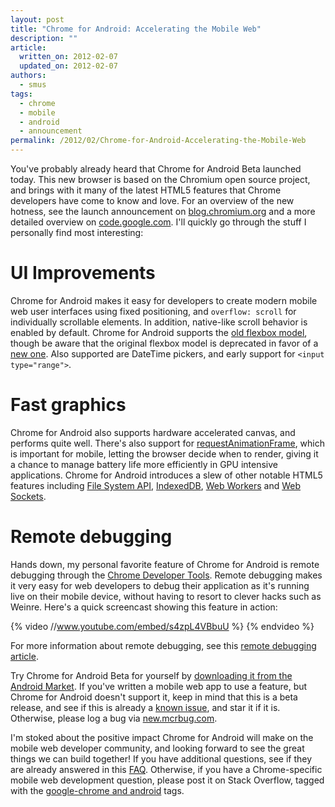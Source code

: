 ---layout: posttitle: "Chrome for Android: Accelerating the Mobile Web"description: ""article:  written_on: 2012-02-07  updated_on: 2012-02-07authors:  - smustags:  - chrome  - mobile  - android  - announcementpermalink: /2012/02/Chrome-for-Android-Accelerating-the-Mobile-Web---You've probably already heard that Chrome for Android Beta launched today. Thisnew browser is based on the Chromium open source project, and brings with itmany of the latest HTML5 features that Chrome developers have come to know andlove. For an overview of the new hotness, see the launch announcement on[blog.chromium.org][chromium-blog] and a more detailed overview on[code.google.com][codesite]. I'll quickly go through the stuff I personallyfind most interesting:# UI ImprovementsChrome for Android makes it easy for developers to create modern mobile webuser interfaces using fixed positioning, and `overflow: scroll` forindividually scrollable elements. In addition, native-like scroll behavior isenabled by default. Chrome for Android supports the [old flexboxmodel][flexbox-old], though be aware that the original flexbox model is deprecatedin favor of a [new one][flexbox-new]. Also supported are DateTime pickers, andearly support for `<input type="range">`.# Fast graphicsChrome for Android also supports hardware accelerated canvas, and performsquite well. There's also support for [requestAnimationFrame][raf], which isimportant for mobile, letting the browser decide when to render, giving it achance to manage battery life more efficiently in GPU intensive applications.Chrome for Android introduces a slew of other notable HTML5 features including[File System API][], [IndexedDB][], [Web Workers][] and [Web Sockets][].# Remote debuggingHands down, my personal favorite feature of Chrome for Android is remotedebugging through the [Chrome Developer Tools][cdt]. Remote debugging makes itvery easy for web developers to debug their application as it's running live ontheir mobile device, without having to resort to clever hacks such as Weinre.Here's a quick screencast showing this feature in action:{% video //www.youtube.com/embed/s4zpL4VBbuU %} {% endvideo %}For more information about remote debugging, see this [remote debuggingarticle][debugging].Try Chrome for Android Beta for yourself by [downloading it from the AndroidMarket][market]. If you've written a mobile web app to use a feature, butChrome for Android doesn't support it, keep in mind that this is a betarelease, and see if this is already a [known issue][mcrbug], and star it if it is.Otherwise, please log a bug via [new.mcrbug.com][new-mcrbug].I'm stoked about the positive impact Chrome for Android will make on the mobileweb developer community, and looking forward to see the great things we canbuild together! If you have additional questions, see if they are alreadyanswered in this [FAQ][faq]. Otherwise, if you have a Chrome-specific mobileweb development question, please post it on Stack Overflow, tagged with the[google-chrome and android][so] tags.[so]: http://stackoverflow.com/questions/tagged/google-chrome+android[faq]: http://code.google.com/chrome/mobile/docs/faq.html[raf]: http://paulirish.com/2011/requestanimationframe-for-smart-animating/[debugging]: http://code.google.com/chrome/mobile/docs/debugging.html[flexbox-new]: http://www.w3.org/TR/css3-flexbox/[flexbox-old]: http://www.html5rocks.com/en/tutorials/flexbox/quick/[market]: https://market.android.com/details?id=com.android.chrome[chromium-blog]: http://blog.chromium.org/2012/02/deeper-look-at-chrome-for-android.html[codesite]: http://code.google.com/chrome/mobile/[cdt]: http://code.google.com/chrome/devtools/docs/overview.html[IndexedDB]: http://www.html5rocks.com/en/tutorials/indexeddb/todo/[Web Workers]: http://www.html5rocks.com/en/tutorials/workers/basics/[Web Sockets]: http://www.html5rocks.com/en/tutorials/websockets/basics/[mcrbug]: http://mcrbug.com[new-mcrbug]: http://new.mcrbug.com[File System API]: http://www.html5rocks.com/en/tutorials/file/filesystem/